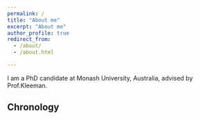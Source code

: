 ```yaml
---
permalink: /
title: "About me"
excerpt: "About me"
author_profile: true
redirect_from: 
  - /about/
  - /about.html

---
```

I am a PhD candidate at Monash University, Australia, advised by Prof.Kleeman.

## Chronology


